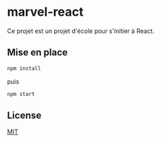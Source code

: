 # marvel-react

Ce projet est un projet d'école pour s'initier à React.

## Mise en place
```bash
npm install
```
puis
```bash
npm start
```

## License
[MIT](https://choosealicense.com/licenses/mit/)

